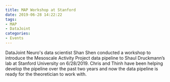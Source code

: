 ```yaml
---
title: MAP Workshop at Stanford
date: 2019-06-28 14:22:22
tags:
- MAP
- DataJoint
categories: 
- Events
---
```


DataJoint Neuro's data scientist Shan Shen conducted a workshop to introduce the Mesoscale Activity Project data pipeline to Shaul Druckmann’s lab at Stanford University on 6/28/2019. Chris and Thinh have been helping develop the pipeline over the past two years and now the data pipeline is ready for the theoretician to work with.
